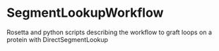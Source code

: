 # SegmentLookupWorkflow
Rosetta and python scripts describing the workflow to graft loops on a protein with DirectSegmentLookup
